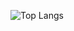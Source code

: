 ![Top Langs](https://github-readme-stats.vercel.app/api/top-langs/?username=nalendro16&hide_progress=false)
